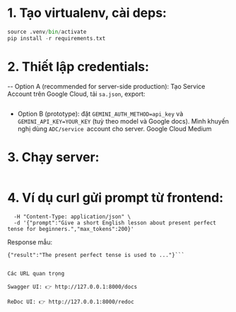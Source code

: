 # 1. Tạo virtualenv, cài deps:

```python -m venv .venv
source .venv/bin/activate
pip install -r requirements.txt
```
# 2. Thiết lập credentials:

-- Option A (recommended for server-side production): Tạo Service Account trên Google Cloud, tải `sa.json`, export:

```export GOOGLE_APPLICATION_CREDENTIALS="/path/to/sa.json"
```

- Option B (prototype): đặt `GEMINI_AUTH_METHOD=api_key` và `GEMINI_API_KEY=YOUR_KEY` (tuỳ theo model và Google docs). Mình khuyến nghị dùng `ADC/service `account cho server. 
Google Cloud
Medium

# 3. Chạy server:

```uvicorn app.main:app --reload --port 8000
```

# 4. Ví dụ curl gửi prompt từ frontend:

```curl -X POST "http://127.0.0.1:8000/api/v1/generate" \
  -H "Content-Type: application/json" \
  -d '{"prompt":"Give a short English lesson about present perfect tense for beginners.","max_tokens":200}'
```

Response mẫu:
```
{"result":"The present perfect tense is used to ..."}```


Các URL quan trọng

Swagger UI: 👉 http://127.0.0.1:8000/docs

ReDoc UI: 👉 http://127.0.0.1:8000/redoc